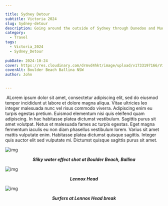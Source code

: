 ```yaml
---

title: Sydney Detour
subtitle: Victoria 2024
slug: Sydney-detour
description: Going around the outside of Sydney through Dunedoo and Mudgee. 
category:
  - Travel
tags:
  - Victoria_2024
  - Sydney_Detour
  
pubDate: 2024-10-24
cover: https://res.cloudinary.com/drmvd4hkt/image/upload/v1733197166/Victoria%202024/NSW%20North%20Coast%202024/Ballina-NSW-Boulder-Beach_DSC6748-Edit_hylhvs.jpg
coverAlt: Boulder Beach Ballina NSW
author: John


---
```



<Image />
ALorem ipsum dolor sit amet, consectetur adipiscing elit, sed do eiusmod tempor incididunt ut labore et dolore magna aliqua. Vitae ultricies leo integer malesuada nunc vel risus commodo viverra. Adipiscing enim eu turpis egestas pretium. Euismod elementum nisi quis eleifend quam adipiscing. In hac habitasse platea dictumst vestibulum. Sagittis purus sit amet volutpat. Netus et malesuada fames ac turpis egestas. Eget magna fermentum iaculis eu non diam phasellus vestibulum lorem. Varius sit amet mattis vulputate enim. Habitasse platea dictumst quisque sagittis. Integer quis auctor elit sed vulputate mi. Dictumst quisque sagittis purus sit amet.



![img](https://res.cloudinary.com/drmvd4hkt/image/upload/v1733197166/Victoria%202024/NSW%20North%20Coast%202024/Ballina-NSW-Boulder-Beach_DSC6748-Edit_hylhvs.jpg?ixlib=rb-1.2.1&ixid=eyJhcHBfaWQiOjEyMDd9&h=1102&auto=format&fit=crop&w=1000&q=80)
  ***<p style="text-align:center;">Sliky water effect shot at Boulder Beach, Ballina***

![img](https://res.cloudinary.com/drmvd4hkt/image/upload/v1733197176/Victoria%202024/NSW%20North%20Coast%202024/Lennox_Head_DSC6784_zvwrmp.jpg?ixlib=rb-1.2.1&ixid=eyJhcHBfaWQiOjEyMDd9&h=1102&auto=format&fit=crop&w=1000&q=80)
 ***<p style="text-align:center;">Lennox Head***

![img](https://res.cloudinary.com/drmvd4hkt/image/upload/v1733197161/Victoria%202024/NSW%20North%20Coast%202024/Ballina_Surfers_Lennox_Head_DSC6797_aphsym.jpg?ixlib=rb-1.2.1&ixid=eyJhcHBfaWQiOjEyMDd9&h=1102&auto=format&fit=crop&w=1000&q=80)
 ***<p style="text-align:center;">Surfers at Lennox Head break***









